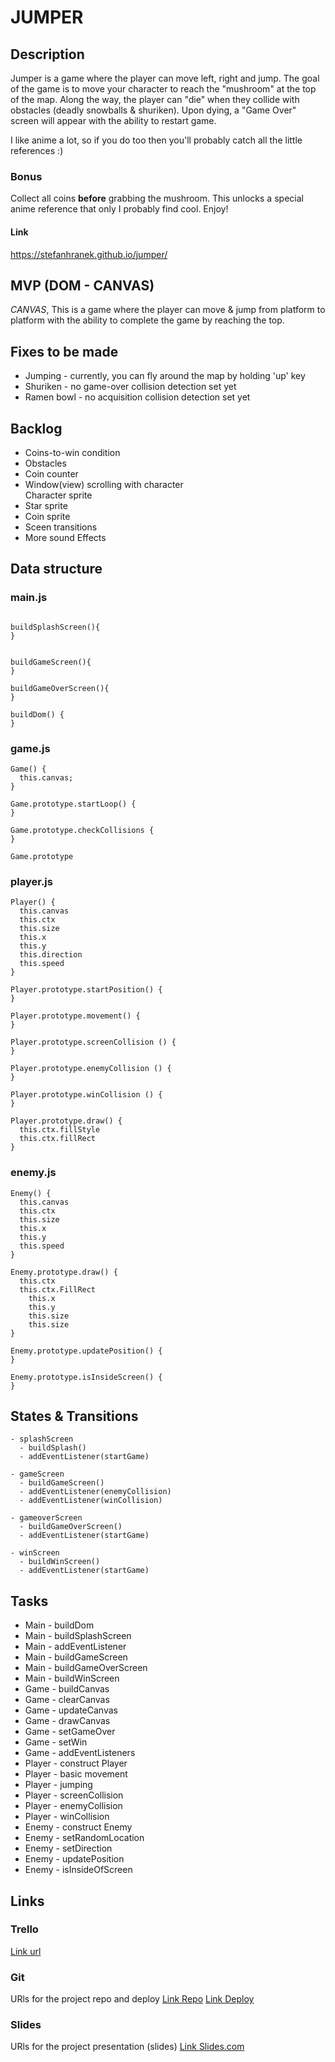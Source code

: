 # JUMPER

## Description
Jumper is a game where the player can move left, right and jump. The goal of the game is to move your character to reach the "mushroom" at the top of the map. Along the way, the player can "die" when they collide with obstacles (deadly snowballs & shuriken). Upon dying, a "Game Over" screen will appear with the ability to restart game.

I like anime a lot, so if you do too then you'll probably catch all the little references :)

### Bonus
Collect all coins <b>before</b> grabbing the mushroom. This unlocks a special anime reference that only I probably find cool. Enjoy!

#### Link

https://stefanhranek.github.io/jumper/

## MVP (DOM - CANVAS)
<i>CANVAS</i>, This is a game where the player can move & jump from platform to platform with the ability to complete the game by reaching the top.

## Fixes to be made
<ul>
  <li>Jumping - currently, you can fly around the map by holding 'up' key</li>
  <li>Shuriken - no game-over collision detection set yet</li>
  <li>Ramen bowl - no acquisition collision detection set yet</li>
</ul>

## Backlog
<ul>
  <li>Coins-to-win condition</li>
  <li>Obstacles</li>
  <li>Coin counter</li>
  <li>Window(view) scrolling with character</li
  <li>Character sprite</li>
  <li>Star sprite</li>
  <li>Coin sprite</li>
  <li>Sceen transitions</li>
  <li>More sound Effects</li>
</ul>

## Data structure

### main.js
```

buildSplashScreen(){
}


buildGameScreen(){
}

buildGameOverScreen(){
}

buildDom() {
}
```

### game.js
```
Game() {
  this.canvas;
}

Game.prototype.startLoop() {
}

Game.prototype.checkCollisions {
}

Game.prototype
```

### player.js
```
Player() {
  this.canvas
  this.ctx
  this.size
  this.x
  this.y
  this.direction
  this.speed
}

Player.prototype.startPosition() {
}

Player.prototype.movement() {
}

Player.prototype.screenCollision () {
}

Player.prototype.enemyCollision () {
}

Player.prototype.winCollision () {
}

Player.prototype.draw() {
  this.ctx.fillStyle
  this.ctx.fillRect
}
```

### enemy.js
```
Enemy() {
  this.canvas
  this.ctx
  this.size
  this.x
  this.y
  this.speed
}

Enemy.prototype.draw() {
  this.ctx
  this.ctx.FillRect
    this.x
    this.y
    this.size
    this.size
}

Enemy.prototype.updatePosition() {
}

Enemy.prototype.isInsideScreen() {
}
```


## States & Transitions
```
- splashScreen
  - buildSplash()
  - addEventListener(startGame)

- gameScreen
  - buildGameScreen()
  - addEventListener(enemyCollision)
  - addEventListener(winCollision)

- gameoverScreen
  - buildGameOverScreen()
  - addEventListener(startGame)

- winScreen
  - buildWinScreen()
  - addEventListener(startGame)

````

## Tasks
- Main - buildDom
- Main - buildSplashScreen
- Main - addEventListener
- Main - buildGameScreen
- Main - buildGameOverScreen
- Main - buildWinScreen
- Game - buildCanvas
- Game - clearCanvas
- Game - updateCanvas
- Game - drawCanvas
- Game - setGameOver
- Game - setWin
- Game - addEventListeners
- Player - construct Player
- Player - basic movement
- Player - jumping
- Player - screenCollision
- Player - enemyCollision
- Player - winCollision
- Enemy - construct Enemy
- Enemy - setRandomLocation
- Enemy - setDirection
- Enemy - updatePosition
- Enemy - isInsideOfScreen

## Links


### Trello
[Link url](https://trello.com/b/JPkqm7jW/ironhack-project-1-platformer)


### Git
URls for the project repo and deploy
[Link Repo](http://github.com)
[Link Deploy](http://github.com)


### Slides
URls for the project presentation (slides)
[Link Slides.com](http://slides.com)
